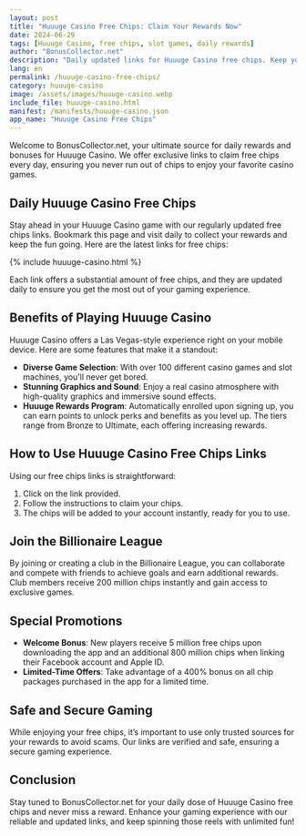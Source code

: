 ```yaml
---
layout: post
title: "Huuuge Casino Free Chips: Claim Your Rewards Now"
date: 2024-06-29
tags: [Huuuge Casino, free chips, slot games, daily rewards]
author: "BonusCollector.net"
description: "Daily updated links for Huuuge Casino free chips. Keep your gameplay exciting and uninterrupted with our verified free chip offers."
lang: en
permalink: /huuuge-casino-free-chips/
category: huuuge-casino
image: /assets/images/huuuge-casino.webp
include_file: huuuge-casino.html
manifest: /manifests/huuuge-casino.json
app_name: "Huuuge Casino Free Chips"
---
```


Welcome to BonusCollector.net, your ultimate source for daily rewards and bonuses for Huuuge Casino. We offer exclusive links to claim free chips every day, ensuring you never run out of chips to enjoy your favorite casino games.

## Daily Huuuge Casino Free Chips

Stay ahead in your Huuuge Casino game with our regularly updated free chips links. Bookmark this page and visit daily to collect your rewards and keep the fun going. Here are the latest links for free chips:

{% include huuuge-casino.html %}

Each link offers a substantial amount of free chips, and they are updated daily to ensure you get the most out of your gaming experience.

## Benefits of Playing Huuuge Casino

Huuuge Casino offers a Las Vegas-style experience right on your mobile device. Here are some features that make it a standout:

- **Diverse Game Selection**: With over 100 different casino games and slot machines, you’ll never get bored.
- **Stunning Graphics and Sound**: Enjoy a real casino atmosphere with high-quality graphics and immersive sound effects.
- **Huuuge Rewards Program**: Automatically enrolled upon signing up, you can earn points to unlock perks and benefits as you level up. The tiers range from Bronze to Ultimate, each offering increasing rewards.

## How to Use Huuuge Casino Free Chips Links

Using our free chips links is straightforward:
1. Click on the link provided.
2. Follow the instructions to claim your chips.
3. The chips will be added to your account instantly, ready for you to use.

## Join the Billionaire League

By joining or creating a club in the Billionaire League, you can collaborate and compete with friends to achieve goals and earn additional rewards. Club members receive 200 million chips instantly and gain access to exclusive games.

## Special Promotions

- **Welcome Bonus**: New players receive 5 million free chips upon downloading the app and an additional 800 million chips when linking their Facebook account and Apple ID.
- **Limited-Time Offers**: Take advantage of a 400% bonus on all chip packages purchased in the app for a limited time.

## Safe and Secure Gaming

While enjoying your free chips, it’s important to use only trusted sources for your rewards to avoid scams. Our links are verified and safe, ensuring a secure gaming experience.

## Conclusion

Stay tuned to BonusCollector.net for your daily dose of Huuuge Casino free chips and never miss a reward. Enhance your gaming experience with our reliable and updated links, and keep spinning those reels with unlimited fun!
